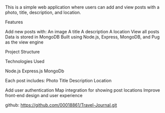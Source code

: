 This is a simple web application where users can add and view posts with a photo, title, description, and location.

Features

Add new posts with:
An image
A title
A description
A location
View all posts
Data is stored in MongoDB
Built using Node.js, Express, MongoDB, and Pug as the view engine

Project Structure

Technologies Used

Node.js
Express.js
MongoDb


Each post includes:
Photo
Title
Description
Location


Add user authentication
Map integration for showing post locations
Improve front-end design and user experience


github: https://github.com/00018861/Travel-Journal.git